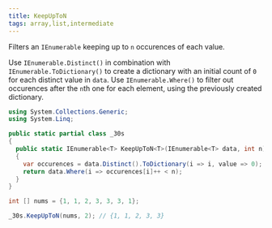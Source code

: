 ```yaml
---
title: KeepUpToN
tags: array,list,intermediate
---
```


Filters an `IEnumerable` keeping up to `n` occurences of each value.

Use `IEnumerable.Distinct()` in combination with `IEnumerable.ToDictionary()` to create a dictionary with an initial count of `0` for each distinct value in `data`.
Use `IEnumerable.Where()` to filter out occurences after the `n`th one for each element, using the previously created dictionary.

```csharp
using System.Collections.Generic;
using System.Linq;

public static partial class _30s 
{
  public static IEnumerable<T> KeepUpToN<T>(IEnumerable<T> data, int n)
  {
    var occurences = data.Distinct().ToDictionary(i => i, value => 0);
    return data.Where(i => occurences[i]++ < n);
  }
}
```

```csharp
int [] nums = {1, 1, 2, 3, 3, 3, 1};

_30s.KeepUpToN(nums, 2); // {1, 1, 2, 3, 3}
```
